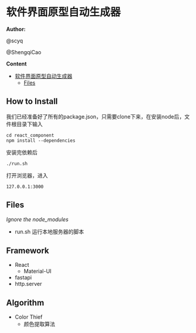 # 软件界面原型自动生成器

**Author:** 

@scyq 

@ShengqiCao

**Content**

- [软件界面原型自动生成器](#软件界面原型自动生成器)
  - [Files](#files)



## How to Install

我们已经准备好了所有的package.json，只需要clone下来，在安装node后，文件根目录下输入

```shell
cd react_component
npm install --dependencies
```

安装完依赖后

```shell
./run.sh
```

打开浏览器，进入

```
127.0.0.1:3000
```



## Files

*Ignore the node_modules*

- run.sh 运行本地服务器的脚本



## Framework

- React
  - Material-UI
- fastapi
- http.server



## Algorithm

- Color Thief
  - 颜色提取算法

